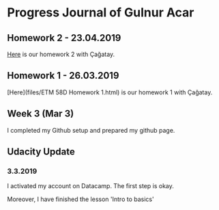# Progress Journal of Gulnur Acar

## Homework 2 - 23.04.2019

[Here](Homework2.html) is our homework 2 with Çağatay.  


## Homework 1 - 26.03.2019

[Here](files/ETM 58D Homework 1.html) is our homework 1 with Çağatay.  

## Week 3 (Mar 3)

I completed my Github setup and prepared my github page.

## Udacity Update

### 3.3.2019

I activated my account on Datacamp. The first step is okay.

Moreover, I have finished the lesson 'Intro to basics'
